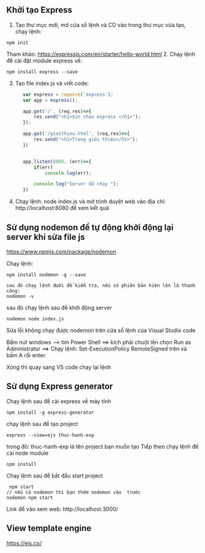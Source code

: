 ## Khởi tạo Express
1. Tạo thư mục mới, mở cửa sổ lệnh và CD vào trong thư mục vừa tạo, chạy lệnh:  
```
npm init 
```
Tham khảo: https://expressjs.com/en/starter/hello-world.html 
2. Chạy lệnh để cài đặt module express về: 
```
npm install express --save 
``` 
 
3. Tạo file index.js và viết code:

```javascript
      var express = require('express');
      var app = express();

      app.get('/', (req,res)=>{
          res.send("<h1>Xin chao express </h1>");
      });

      app.get('/gioithieu.html', (req,res)=>{
          res.send("<h1>Trang giới thiệu</h1>");
      })


      app.listen(8080, (err)=>{
          if(err)
              console.log(err);

          console.log("Server đã chạy ");
      })
```
4. Chạy lệnh: node index.js và mở   trình duyệt web vào địa chỉ: http://localhost:8080 để xem kết quả


## Sử dụng nodemon để tự động khởi động lại server khi sửa file js
https://www.npmjs.com/package/nodemon 

Chạy lệnh:
``` 
npm install nodemon -g --save

sau đó chạy lệnh dưới để kiểm tra, nếu có phiên bản hiện lên là thanh công:
nodemon -v 

```
sau đó chạy lệnh sau để  khởi động server

```
nodemon node index.js
```

Sửa lỗi không chạy được nodemon trên cửa sổ lệnh của Visual Studio code

Bấm nút windows --> tìm Power Shell ==> kích phải chuột lên chọn Run as Administrator ==> Chạy lệnh: 
Set-ExecutionPolicy RemoteSigned trên và bấm A rồi enter. 

Xong thì quay sang VS code chạy lại lệnh


## Sử dụng Express generator

Chạy lệnh sau để cài express về máy tính
```
npm install -g express-generator 
```
chạy lệnh sau để tạo project 
```
express --view=ejs thuc-hanh-exp
```
trong đó: thuc-hanh-exp là tên project bạn  muốn tạo
Tiếp theo chạy lệnh để cài node module
```
npm install
```
Chạy lệnh sau để bắt đầu start project
```
 npm start
// nếu có nodemon thì bạn thêm nodemon vào  trước
nodemon npm start
```
Link để vào xem web: http://localhost:3000/ 


## View template engine 
https://ejs.co/ 
